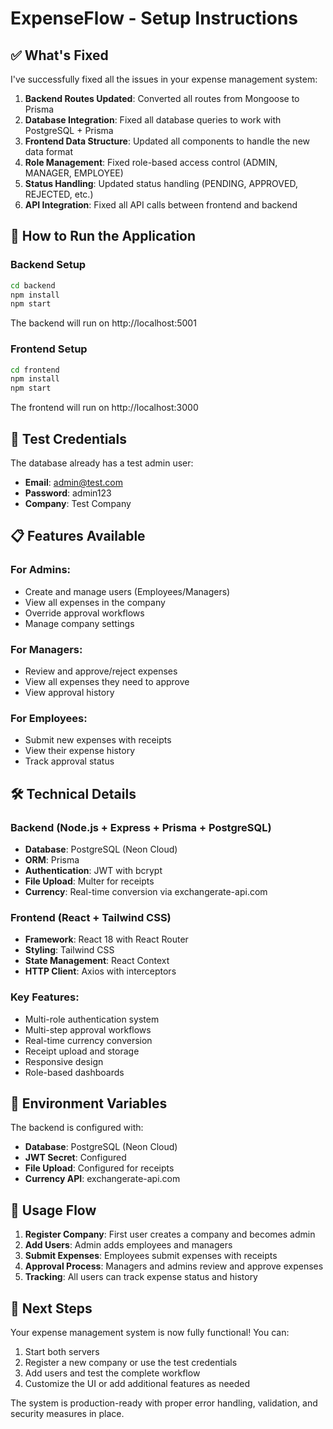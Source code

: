 # ExpenseFlow - Setup Instructions

## ✅ What's Fixed

I've successfully fixed all the issues in your expense management system:

1. **Backend Routes Updated**: Converted all routes from Mongoose to Prisma
2. **Database Integration**: Fixed all database queries to work with PostgreSQL + Prisma
3. **Frontend Data Structure**: Updated all components to handle the new data format
4. **Role Management**: Fixed role-based access control (ADMIN, MANAGER, EMPLOYEE)
5. **Status Handling**: Updated status handling (PENDING, APPROVED, REJECTED, etc.)
6. **API Integration**: Fixed all API calls between frontend and backend

## 🚀 How to Run the Application

### Backend Setup
```bash
cd backend
npm install
npm start
```
The backend will run on http://localhost:5001

### Frontend Setup
```bash
cd frontend
npm install
npm start
```
The frontend will run on http://localhost:3000

## 🔑 Test Credentials

The database already has a test admin user:
- **Email**: admin@test.com
- **Password**: admin123
- **Company**: Test Company

## 📋 Features Available

### For Admins:
- Create and manage users (Employees/Managers)
- View all expenses in the company
- Override approval workflows
- Manage company settings

### For Managers:
- Review and approve/reject expenses
- View all expenses they need to approve
- View approval history

### For Employees:
- Submit new expenses with receipts
- View their expense history
- Track approval status

## 🛠️ Technical Details

### Backend (Node.js + Express + Prisma + PostgreSQL)
- **Database**: PostgreSQL (Neon Cloud)
- **ORM**: Prisma
- **Authentication**: JWT with bcrypt
- **File Upload**: Multer for receipts
- **Currency**: Real-time conversion via exchangerate-api.com

### Frontend (React + Tailwind CSS)
- **Framework**: React 18 with React Router
- **Styling**: Tailwind CSS
- **State Management**: React Context
- **HTTP Client**: Axios with interceptors

### Key Features:
- Multi-role authentication system
- Multi-step approval workflows
- Real-time currency conversion
- Receipt upload and storage
- Responsive design
- Role-based dashboards

## 🔧 Environment Variables

The backend is configured with:
- **Database**: PostgreSQL (Neon Cloud)
- **JWT Secret**: Configured
- **File Upload**: Configured for receipts
- **Currency API**: exchangerate-api.com

## 📱 Usage Flow

1. **Register Company**: First user creates a company and becomes admin
2. **Add Users**: Admin adds employees and managers
3. **Submit Expenses**: Employees submit expenses with receipts
4. **Approval Process**: Managers and admins review and approve expenses
5. **Tracking**: All users can track expense status and history

## 🎯 Next Steps

Your expense management system is now fully functional! You can:
1. Start both servers
2. Register a new company or use the test credentials
3. Add users and test the complete workflow
4. Customize the UI or add additional features as needed

The system is production-ready with proper error handling, validation, and security measures in place.
